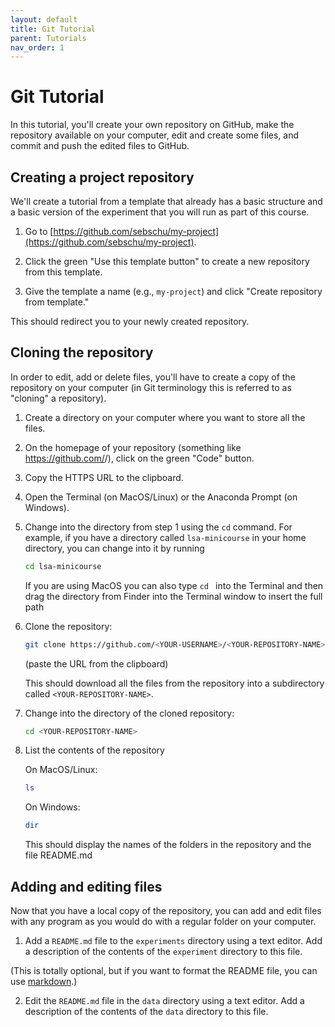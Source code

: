 ```yaml
---
layout: default
title: Git Tutorial
parent: Tutorials
nav_order: 1
---
```



# Git Tutorial

In this tutorial, you'll create your own repository on GitHub, 
make the repository available on your computer, edit and create some files,
and commit and push the edited files to GitHub.

## Creating a project repository

We'll create a tutorial from a template that already has a basic structure
and a basic version of the experiment that you will run as part of this course.

1. Go to [https://github.com/sebschu/my-project](https://github.com/sebschu/my-project).

2. Click the green "Use this template button" to create a new repository from this template.

3. Give the template a name (e.g., `my-project`) and click "Create repository from template."

This should redirect you to your newly created repository.

## Cloning the repository

In order to edit, add or delete files, you'll have to create a copy of the repository on your computer (in Git terminology this is referred to as "cloning" a repository).

1. Create a directory on your computer where you want to store all the files.

2. On the homepage of your repository (something like https://github.com/<YOUR-USERNAME>/<YOUR-REPOSITORY-NAME>), click on the green "Code" button.
  
3. Copy the HTTPS URL to the clipboard.

4. Open the Terminal (on MacOS/Linux) or the Anaconda Prompt (on Windows).

5. Change into the directory from step 1 using the `cd` command. For example, if you have a directory called `lsa-minicourse` in your home directory, you can change into it by running 

     ```bash
     cd lsa-minicourse
     ```
   If you are using MacOS you can also type `cd ` into the Terminal and then drag the directory from Finder into the Terminal window to insert the full path
   
 6. Clone the repository:
 
     ```bash
     git clone https://github.com/<YOUR-USERNAME>/<YOUR-REPOSITORY-NAME>.git
     ```
    
    (paste the URL from the clipboard)
    
    This should download all the files from the repository into a subdirectory called `<YOUR-REPOSITORY-NAME>`.
    
 7. Change into the directory of the cloned repository:
 
     ```bash
     cd <YOUR-REPOSITORY-NAME>
     ```
    
 8. List the contents of the repository
 
 
     On MacOS/Linux:
     ```bash
     ls
     ```
     
     On Windows:
     ```bash
     dir
     ```
 
 
     This should display the names of the folders in the repository and the file README.md
     
 ## Adding and editing files
 
 Now that you have a local copy of the repository, you can add and edit files with any program as you would
 do with a regular folder on your computer.
 
 1. Add a `README.md` file to the `experiments` directory using a text editor. Add a description of the contents of the `experiment` directory to this file.
 
   (This is totally optional, but if you want to format the README file, you can use [markdown](https://github.com/adam-p/markdown-here/wiki/Markdown-Cheatsheet).)
 
 2. Edit the `README.md` file in the `data` directory using a text editor. Add a description of the contents of the `data` directory to this file.
 


